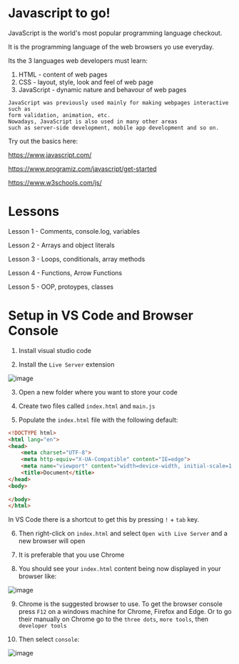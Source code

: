 # Javascript to go!

JavaScript is the world's most popular programming language checkout.

It is the programming language of the web browsers yo use everyday.

Its the 3 languages web developers must learn:

1. HTML - content of web pages
2. CSS - layout, style, look and feel of web page
3. JavaScript - dynamic nature and behavour of web pages

```
JavaScript was previously used mainly for making webpages interactive such as 
form validation, animation, etc. 
Nowadays, JavaScript is also used in many other areas 
such as server-side development, mobile app development and so on.
```

Try out the basics here:

https://www.javascript.com/

https://www.programiz.com/javascript/get-started

https://www.w3schools.com/js/

# Lessons

Lesson 1 - Comments, console.log, variables

Lesson 2 - Arrays and object literals

Lesson 3 - Loops, conditionals, array methods

Lesson 4 - Functions, Arrow Functions

Lesson 5 - OOP, protoypes, classes

# Setup in VS Code and Browser Console

1. Install visual studio code

2. Install the `Live Server` extension

![image](https://user-images.githubusercontent.com/29664888/169913782-28a04002-04f5-4766-8abe-e8ef1c9f9b46.png)

3. Open a new folder where you want to store your code

4. Create two files called `index.html` and `main.js`

5. Populate the `index.html` file with the following default:

```html
<!DOCTYPE html>
<html lang="en">
<head>
    <meta charset="UTF-8">
    <meta http-equiv="X-UA-Compatible" content="IE=edge">
    <meta name="viewport" content="width=device-width, initial-scale=1.0">
    <title>Document</title>
</head>
<body>
    
</body>
</html>
```

In VS Code there is a shortcut to get this by pressing `!` + `tab` key.

6. Then right-click on `index.html` and select `Open with Live Server` and a new browser will open

7. It is preferable that you use Chrome

8. You should see your `index.html` content being now displayed in your browser like:

![image](https://user-images.githubusercontent.com/29664888/169914156-3dc56699-4564-4c02-a8d0-5c41031ce6b5.png)

9. Chrome is the suggested browser to use. To get the browser console press `F12` on a windows machine for Chrome, Firefox and Edge. Or to go their manually on Chrome go to the `three dots`, `more tools`, then `developer tools`

10. Then select `console`:

![image](https://user-images.githubusercontent.com/29664888/169914264-df862719-8cdf-49d7-b40e-158b9ba3f863.png)



